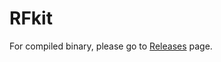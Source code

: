 # RFkit
For compiled binary, please go to [Releases]([url](https://github.com/SLINGhub/RFkit/releases/tag/RF)) page. 
